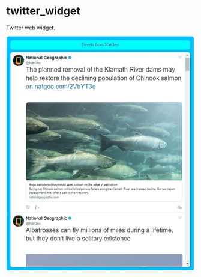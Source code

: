 # twitter_widget

Twitter web widget.

![alt text](https://github.com/ishanmehta17/twitter_widget/blob/master/twitter_web_widget_img.jpg)
